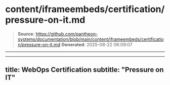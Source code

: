 # content/iframeembeds/certification/pressure-on-it.md

> **Source**: https://github.com/pantheon-systems/documentation/blob/main/content/iframeembeds/certification/pressure-on-it.md
> **Generated**: 2025-08-22 06:09:07

---

---
title: WebOps Certification
subtitle: "Pressure on IT"
---

<Partial file="certification-guide/pressure-on-it.md" />
